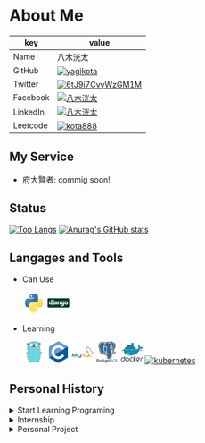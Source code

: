 # About Me

|key|value|
|---|-----|
|Name| 八木洸太|
|GitHub|<a href="https://github.com/yagikota" target="_blank" rel="noopener noreferrer"><img align="center" src="https://raw.githubusercontent.com/rahuldkjain/github-profile-readme-generator/master/src/images/icons/Social/github.svg" alt="yagikota" height="30" width="40" /></a>|
|Twitter|<a href="https://twitter.com/6tJ9i7CvyWzGM1M" target="_blank" rel="noopener noreferrer"><img align="center" src="https://raw.githubusercontent.com/rahuldkjain/github-profile-readme-generator/master/src/images/icons/Social/twitter.svg" alt="6tJ9i7CvyWzGM1M" height="30" width="40" /></a>|
|Facebook|<a href="https://fb.com/yagikota888" target="_blank" rel="noopener noreferrer"><img align="center" src="https://raw.githubusercontent.com/rahuldkjain/github-profile-readme-generator/master/src/images/icons/Social/facebook.svg" alt="八木洸太" height="30" width="40" /></a>|
|LinkedIn|<a href="https://linkedin.com/in/yagikota" target="_blank" rel="noopener noreferrer"><img align="center" src="https://raw.githubusercontent.com/rahuldkjain/github-profile-readme-generator/master/src/images/icons/Social/linked-in-alt.svg" alt="八木洸太" height="30" width="40" /></a>|
|Leetcode|<a href="https://www.leetcode.com/kota888" target="_blank" rel="noopener noreferrer"><img align="center" src="https://raw.githubusercontent.com/rahuldkjain/github-profile-readme-generator/master/src/images/icons/Social/leet-code.svg" alt="kota888" height="30" width="40" /></a>|

              
## My Service

- 府大賢者: commig soon!

## Status

[![Top Langs](https://github-readme-stats.vercel.app/api/top-langs/?username=yagikota&layout=compact&theme=algolia&hide=html,css,scss,javascript,ruby,shell)](https://github.com/anuraghazra/github-readme-stats)
[![Anurag's GitHub stats](https://github-readme-stats.vercel.app/api?username=yagikota&count_private=true&show_icons=true&theme=algolia)](https://github.com/anuraghazra/github-readme-stats)

## Langages and Tools

- Can Use

    [<img src="https://raw.githubusercontent.com/devicons/devicon/master/icons/python/python-original.svg" alt="python" width="40" height="40"/>](https://www.python.org)
    [<img src="https://raw.githubusercontent.com/devicons/devicon/master/icons/django/django-original.svg" alt="django" width="40" height="40"/>](https://www.djangoproject.com/)

- Learning

    [<img src="https://raw.githubusercontent.com/devicons/devicon/master/icons/go/go-original.svg" alt="go" width="40" height="40"/>](https://golang.org)
    [<img src="https://raw.githubusercontent.com/devicons/devicon/master/icons/c/c-original.svg" alt="c" width="40" height="40"/>](https://www.cprogramming.com/)
    [<img src="https://raw.githubusercontent.com/devicons/devicon/master/icons/mysql/mysql-original-wordmark.svg" alt="mysql" width="40" height="40"/>](https://www.mysql.com/)
    [<img src="https://raw.githubusercontent.com/devicons/devicon/master/icons/postgresql/postgresql-original-wordmark.svg" alt="postgresql" width="40" height="40"/>](https://www.postgresql.org)
    [<img src="https://raw.githubusercontent.com/devicons/devicon/master/icons/docker/docker-original-wordmark.svg" alt="docker" width="40" height="40"/>](https://www.docker.com/)
    [<img src="https://www.vectorlogo.zone/logos/kubernetes/kubernetes-icon.svg" alt="kubernetes" width="40" height="40"/>](https://kubernetes.io)

## Personal History

<details> 
    <summary>Start Learning Programing</summary>

- HTML CSS  (2020/4 〜)
- Python (2020/9 〜)
- Go (2021/8 〜)

</details>

<details> 
    <summary> Internship</summary>

### Internship at [株式会社ソウ](https://sou-co.jp/)(2021/5 ~ 2021/8)

#### Summary

- my first internship.
- my first job as a programmer.
- fetched markets historical data from [FTX](https://ftx.com/markets) and calculated them, then stored them on DB(SQLite).

#### Languages and FrameWorks

- python
- django

#### Tools

- [FTX API](https://docs.ftx.com/#overview)
- vscode
- jupyter lab
- discord
- slack

#### Problems

- It was difficult to put the data into DB. There were many markets, so it took a lot of time to get and calculate historical data, for example one-minute data.
- I struggled to use `NaN` asd `inf`, and `TimeStamp`.

#### Ingenuity

- I used parallel processing to shorten time.
- First, I fetched historical data and stored them on DB, then calculate them.
- I searched what kind of data is available in django field on google.

#### What I Learned

- I had little hands-on experience and coding skills.
- It's important to care about small details.

#### What I have to

- I have to gain a lot of experience in the field and get used to coding.
- The first thing I have to tackle is [my personal project](https://fudai-kenja.com).

</details>

<details>
    <summary>Personal Project </summary>

- Start [fudai-kenja](https://fudai-kenja.com) Project (2021/3 ~)

</details>

